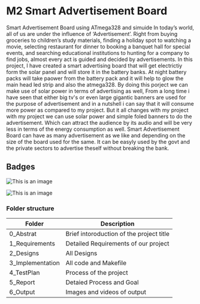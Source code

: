 # M2 Smart Advertisement Board
Smart Advertisement Board using ATmega328 and simuide
In today’s world, all of us are under the influence of ‘Advertisement’. Right from buying groceries to children’s study materials, finding a holiday spot to watching a movie, selecting restaurant for dinner to booking a banquet hall for special events, and searching educational institutions to hunting for a company to find jobs, almost every act is guided and decided by advertisements.
In this project, I have created a smart advertising board that will get electrictiy form the solar panel and will store it in the battery banks. At night battery packs will take paower from the battery pack and it will help to glow the main head led strip and also the atmega328. 
By doing this porject we can make use of solar power in terms of advertising as well, From a long time i have seen that either big tv's or even large gigantic banners are used for the purpose of advertisement and in a nutshell i can say that it will consume more power as compared to my project. But it all changes with my project with my project we can use solar power and simple foled banners to do the advertisement. Which can attract the audience by its audio and will be very less in terms of the energy consumption as well. 
Smart Advertisement Board can have as many advertisement as we like and depending on the size of the board used for the same. It can be easyly used by the govt and the private sectors to advertise theself without breaking the bank. 
## Badges
![This is an image](https://api.codiga.io/project/33098/status/svg)

![This is an image](https://api.codiga.io/project/33098/score/svg)

### Folder structure
| Folder | 	Description |
| -- | ------------ |
| 0_Abstrat | Brief intoroduction of the project title | 
| 1_Requirements |	Detailed Requirements of our project |
| 2_Designs |  All Designs |
| 3_Implementation |	All code and Makefile |
| 4_TestPlan |	Process of the project |
| 5_Report |	Detaied Process and Goal |
| 6_Output |	Images and videos of output |
